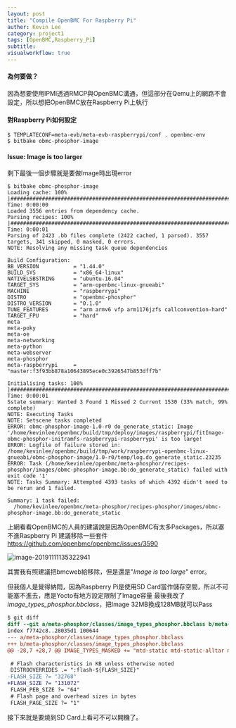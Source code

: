 ```yaml
---
layout: post
title: "Compile OpenBMC For Raspberry Pi"
auther: Kevin Lee
category: project1
tags: [OpenBMC,Raspberry_Pi]
subtitle:
visualworkflow: true
---
```


#### 為何要做？

因為想要使用IPMI透過RMCP與OpenBMC溝通，但這部分在Qemu上的網路不會設定，所以想把OpenBMC放在Raspberry Pi上執行

#### 對Raspberry Pi如何設定

```
$ TEMPLATECONF=meta-evb/meta-evb-raspberrypi/conf . openbmc-env
$ bitbake obmc-phosphor-image
```

#### Issue: Image is too larger

剩下最後一個步驟就是要做Image時出現error

```
$ bitbake obmc-phosphor-image
Loading cache: 100% |##################################################################################################################################| Time: 0:00:00
Loaded 3556 entries from dependency cache.
Parsing recipes: 100% |################################################################################################################################| Time: 0:00:01
Parsing of 2423 .bb files complete (2422 cached, 1 parsed). 3557 targets, 341 skipped, 0 masked, 0 errors.
NOTE: Resolving any missing task queue dependencies

Build Configuration:
BB_VERSION           = "1.44.0"
BUILD_SYS            = "x86_64-linux"
NATIVELSBSTRING      = "ubuntu-16.04"
TARGET_SYS           = "arm-openbmc-linux-gnueabi"
MACHINE              = "raspberrypi"
DISTRO               = "openbmc-phosphor"
DISTRO_VERSION       = "0.1.0"
TUNE_FEATURES        = "arm armv6 vfp arm1176jzfs callconvention-hard"
TARGET_FPU           = "hard"
meta                 
meta-poky            
meta-oe              
meta-networking      
meta-python          
meta-webserver       
meta-phosphor        
meta-raspberrypi     = "master:f3f93bb878a10643895ece0c3926547b853dff7b"

Initialising tasks: 100% |#############################################################################################################################| Time: 0:00:01
Sstate summary: Wanted 3 Found 1 Missed 2 Current 1530 (33% match, 99% complete)
NOTE: Executing Tasks
NOTE: Setscene tasks completed
ERROR: obmc-phosphor-image-1.0-r0 do_generate_static: Image '/home/kevinlee/openbmc/build/tmp/deploy/images/raspberrypi/fitImage-obmc-phosphor-initramfs-raspberrypi-raspberrypi' is too large!
ERROR: Logfile of failure stored in: /home/kevinlee/openbmc/build/tmp/work/raspberrypi-openbmc-linux-gnueabi/obmc-phosphor-image/1.0-r0/temp/log.do_generate_static.23235
ERROR: Task (/home/kevinlee/openbmc/meta-phosphor/recipes-phosphor/images/obmc-phosphor-image.bb:do_generate_static) failed with exit code '1'
NOTE: Tasks Summary: Attempted 4393 tasks of which 4392 didn't need to be rerun and 1 failed.

Summary: 1 task failed:
  /home/kevinlee/openbmc/meta-phosphor/recipes-phosphor/images/obmc-phosphor-image.bb:do_generate_static
```

上網看看OpenBMC的人員的建議說是因為OpenBMC有太多Packages，所以塞不進Raspberry Pi
建議移除一些套件
https://github.com/openbmc/openbmc/issues/3590

![image-20191111135322941]({{site.baseurl}}/img/image-20191111135322941.png)

其實我有照建議把bmcweb給移除，但是還是"*Image is too large*" error。

但我個人是覺得納悶，因為Raspberry Pi是使用SD Card當作儲存空間，所以不可能塞不進去，應是Yocto有地方設定限制了Image容量
最後我改了*image_types_phosphor.bbclass*，把Image 32MB換成128MB就可以Pass

```diff
$ git diff
diff --git a/meta-phosphor/classes/image_types_phosphor.bbclass b/meta-phosphor/classes/image_types_phosphor.bbclass
index f7742c8..28035d1 100644
--- a/meta-phosphor/classes/image_types_phosphor.bbclass
+++ b/meta-phosphor/classes/image_types_phosphor.bbclass
@@ -28,7 +28,7 @@ IMAGE_TYPES_MASKED += "mtd-static mtd-static-alltar mtd-static-tar mtd-ubi mtd-u
 
 # Flash characteristics in KB unless otherwise noted
 DISTROOVERRIDES .= ":flash-${FLASH_SIZE}"
-FLASH_SIZE ?= "32768"
+FLASH_SIZE ?= "131072"
 FLASH_PEB_SIZE ?= "64"
 # Flash page and overhead sizes in bytes
 FLASH_PAGE_SIZE ?= "1"
```

接下來就是要燒到SD Card上看可不可以開機了。

